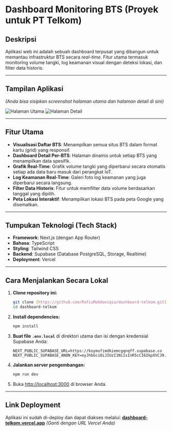 # Dashboard Monitoring BTS (Proyek untuk PT Telkom)

## Deskripsi
Aplikasi web ini adalah sebuah dashboard terpusat yang dibangun untuk memantau infrastruktur BTS secara *real-time*. Fitur utama termasuk monitoring volume tangki, log keamanan visual dengan deteksi lokasi, dan filter data historis.

---

## Tampilan Aplikasi
*(Anda bisa sisipkan screenshot halaman utama dan halaman detail di sini)*

![Halaman Utama](https://dashboard-telkom.vercel.app/)
![Halaman Detail](https://dashboard-telkom.vercel.app/bts/1)

---

## Fitur Utama
-   **Visualisasi Daftar BTS**: Menampilkan semua situs BTS dalam format kartu (grid) yang responsif.
-   **Dashboard Detail Per-BTS**: Halaman dinamis untuk setiap BTS yang menampilkan data spesifik.
-   **Grafik Real-Time**: Grafik volume tangki yang diperbarui secara otomatis setiap ada data baru masuk dari perangkat IoT.
-   **Log Keamanan Real-Time**: Galeri foto log keamanan yang juga diperbarui secara langsung.
-   **Filter Data Historis**: Fitur untuk memfilter data volume berdasarkan tanggal yang dipilih.
-   **Peta Lokasi Interaktif**: Menampilkan lokasi BTS pada peta Google yang disematkan.

---

## Tumpukan Teknologi (Tech Stack)
-   **Framework**: Next.js (dengan App Router)
-   **Bahasa**: TypeScript
-   **Styling**: Tailwind CSS
-   **Backend**: Supabase (Database PostgreSQL, Storage, Realtime)
-   **Deployment**: Vercel

---

## Cara Menjalankan Secara Lokal

1.  **Clone repository ini:**
    ```bash
    git clone [https://github.com/RafiuMahdaviqia/dashboard-telkom.git](https://github.com/RafiuMahdaviqia/dashboard-telkom.git)
    cd dashboard-telkom
    ```

2.  **Install dependencies:**
    ```bash
    npm install
    ```

3.  **Buat file `.env.local`** di direktori utama dan isi dengan kredensial Supabase Anda:
    ```
    NEXT_PUBLIC_SUPABASE_URL=https://koymufimdkiemcgqnqff.supabase.co
    NEXT_PUBLIC_SUPABASE_ANON_KEY=eyJhbGciOiJIUzI1NiIsInR5cCI6IkpXVCJ9.eyJpc3MiOiJzdXBhYmFzZSIsInJlZiI6ImtveW11ZmltZGtpZW1jZ3FucWZmIiwicm9sZSI6ImFub24iLCJpYXQiOjE3NTE5MDg0MDcsImV4cCI6MjA2NzQ4NDQwN30.FK245MjyQNokhP7lstTATphXWzM85mqx1iod82N5_po
    ```

4.  **Jalankan server pengembangan:**
    ```bash
    npm run dev
    ```

5.  Buka [http://localhost:3000](http://localhost:3000) di browser Anda.

---

## Link Deployment
Aplikasi ini sudah di-deploy dan dapat diakses melalui:
**[dashboard-telkom.vercel.app](https://dashboard-telkom.vercel.app)** *(Ganti dengan URL Vercel Anda)*